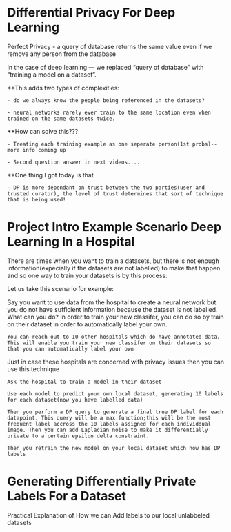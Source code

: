 # Differential Privacy For Deep Learning

Perfect Privacy - a query of database returns the same value even if we remove any person from the database 

In the case of deep learning — we replaced “query of database” with “training a model on a dataset”.

**This adds two types of complexities:

```base
- do we always know the people being referenced in the datasets?

- neural networks rarely ever train to the same location even when trained on the same datasets twice.
```

**How can solve this???

```base
- Treating each training example as one seperate person(1st probs)--more info coming up

- Second question answer in next videos....

```
**One thing I got today is that

```base
- DP is more dependant on trust between the two parties(user and trusted curator), the level of trust determines that sort of technique that is being used!
```

# Project Intro Example Scenario Deep Learning In a Hospital

There are times when you want to train a datasets, but there is not enough information(expecially if the datasets are not labelled) to make that happen and so one way to train your datasets is by this process:

Let us take this scenario for example:

Say you want to use data from the hospital to create a neural network but you do not have sufficient information because the dataset is not labelled. What can you do? In order to train your new classifer, you can do so by train on their dataset in order to automatically label your own.

```base
You can reach out to 10 other hospitals which do have annotated data. This will enable you train your new classifer on their datasets so that you can automatically label your own 
```
Just in case these hospitals are concerned with privacy issues then you can use this technique

```base
Ask the hospital to train a model in their dataset
```
```base
Use each model to predict your own local dataset, generating 10 labels for each dataset(now you have labelled data)
```
```base
Then you perform a DP query to generate a final true DP label for each datapoint. This query will be a max function;this will be the most frequent label accross the 10 labels assigned for each individdual image. Then you can add Laplacian noise to make it differentially private to a certain epsilon delta constraint.
```
```base
Then you retrain the new model on your local dataset which now has DP labels
```

# Generating Differentially Private Labels For a Dataset

Practical Explanation of How we can Add labels to our local unlabbeled datasets



